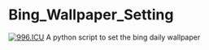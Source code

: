 # Bing_Wallpaper_Setting
[![996.ICU](https://img.shields.io/badge/link-996.icu-red.svg)](https://996.icu) 
A python script to set the bing daily wallpaper
